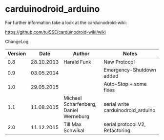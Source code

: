 # carduinodroid_arduino

For further information take a look at the carduinodroid-wiki:

https://github.com/tuiSSE/carduinodroid-wiki/wiki


ChangeLog

| Version | Date       | Author | Notes |
| ------- | ----       | ------ | ----- |
| 0.8     | 28.10.2013 | Harald Funk | New Protocol
| 0.9     | 03.05.2014 |             | Emergency-Shutdown added
| 1.0     | 29.05.2015 |             | Auto-Stop + some fixes
| 1.1     | 11.08.2015 | Michael Scharfenberg, Daniel Werneburg | serial write carduinodroid_arduino
| 2.0     | 11.12.2015 | Till Max Schwikal | serial protocol V2, Refactoring


